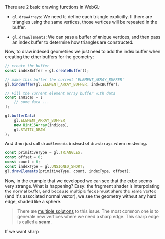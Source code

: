 There are 2 basic drawing functions in WebGL: 

- `gl.drawArrays`: We need to define each triangle explicitly. If there are triangles using the same vertices, those vertices will be repeated in the buffer.

- `gl.drawElements`: We can pass a buffer of unique vertices, and then pass an index buffer to determine how triangles are constructed.

Now, to draw indexed geometries we just need to add the index buffer when creating the other buffers for the geometry:

```js
// create the buffer
const indexBuffer = gl.createBuffer();

// make this buffer the current 'ELEMENT_ARRAY_BUFFER'
gl.bindBuffer(gl.ELEMENT_ARRAY_BUFFER, indexBuffer);

// Fill the current element array buffer with data
const indices = [
	// some data ...
];

gl.bufferData(
	gl.ELEMENT_ARRAY_BUFFER,
	new Uint16Array(indices),
	gl.STATIC_DRAW
);
```

And then just call `drawElements` instead of `drawArrays` when rendering:

```js
const primitiveType = gl.TRIANGLES;
const offset = 0;
const count = 6;
const indexType = gl.UNSIGNED_SHORT;
gl.drawElements(primitiveType, count, indexType, offset);
```

Now, in the example that we developed we can see that the cube seems very strange. What is happening? Easy: the fragment shader is interpolating the normal buffer, and because multiple faces must share the same vertex (and it's associated normal vector), we see the geometry without any hard edge, shaded like a sphere.

>There are [multiple solutions](https://stackoverflow.com/questions/1664402/how-can-i-specify-per-face-colors-when-using-indexed-vertex-arrays-in-opengl-3-x) to this issue. The most common one is to generate new vertices where we need a sharp edge. This sharp edge is called a **seam**.

If we want sharp 